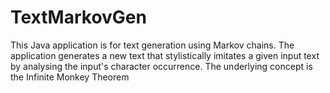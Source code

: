 # TextMarkovGen
This Java application is for text generation using Markov chains. The application generates a new text that stylistically imitates a given input text by analysing the input's character occurrence. The underlying concept is the Infinite Monkey Theorem